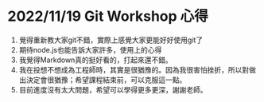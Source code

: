 # 2022/11/19 Git Workshop 心得

1. 覺得重新教大家git不錯，實際上感覺大家更能好好使用git了
2. 期待node.js也能告訴大家許多，使用上的心得
3. 我覺得Markdown真的挺好看的，打起來還不錯。
4. 我在投想不想成為工程師時，其實是很猶豫的。因為我很害怕挫折，所以對做出決定會很猶豫；希望課程結束前，可以克服這一點。
5. 目前進度沒有太大問題，希望可以學得更多更深，謝謝老師。
